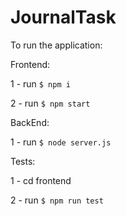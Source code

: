 # JournalTask
To run the application:

Frontend:

1 - run `$ npm i`

2 - run `$ npm start`

BackEnd:

1 - run `$ node server.js`

Tests:

1 - cd frontend

2 - run `$ npm run test`
